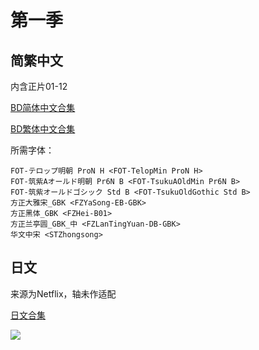 # 第一季

## 简繁中文

内含正片01-12

[BD简体中文合集](https://github.com/Nekomoekissaten-SUB/Nekomoekissaten-poi-Subs/raw/master/Yakusoku_no_Neverland/Neverland_S1_BD_CHS.7z)

[BD繁体中文合集](https://github.com/Nekomoekissaten-SUB/Nekomoekissaten-poi-Subs/raw/master/Yakusoku_no_Neverland/Neverland_S1_BD_CHT.7z)

所需字体：
```
FOT-テロップ明朝 ProN H <FOT-TelopMin ProN H>
FOT-筑紫Aオールド明朝 Pr6N B <FOT-TsukuAOldMin Pr6N B>
FOT-筑紫オールドゴシック Std B <FOT-TsukuOldGothic Std B>
方正大雅宋_GBK <FZYaSong-EB-GBK>
方正黑体_GBK <FZHei-B01>
方正兰亭圆_GBK_中 <FZLanTingYuan-DB-GBK>
华文中宋 <STZhongsong>
```

## 日文

来源为Netflix，轴未作适配

[日文合集](https://github.com/Nekomoekissaten-SUB/Nekomoekissaten-poi-Subs/raw/master/Yakusoku_no_Neverland/Neverland_S1_JPN.7z)

![](https://nekomoe.pages.dev/images/2019-01/neverland.png)